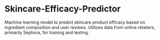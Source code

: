 # Skincare-Efficacy-Predictor
Machine learning model to predict skincare product efficacy based on ingredient composition and user reviews. Utilizes data from online retailers, primarily Sephora, for training and testing.
